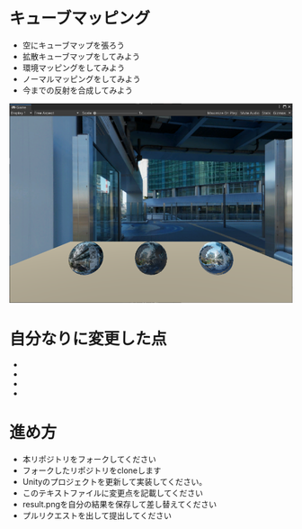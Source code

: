 # キューブマッピング

* 空にキューブマップを張ろう
* 拡散キューブマップをしてみよう
* 環境マッピングをしてみよう
* ノーマルマッピングをしてみよう
* 今までの反射を合成してみよう

![結果画像](result.png)

# 自分なりに変更した点

-
-
-
-

# 進め方

- 本リポジトリをフォークしてください
- フォークしたリポジトリをcloneします
- Unityのプロジェクトを更新して実装してください。
- このテキストファイルに変更点を記載してください
- result.pngを自分の結果を保存して差し替えてください
- プルリクエストを出して提出してください
